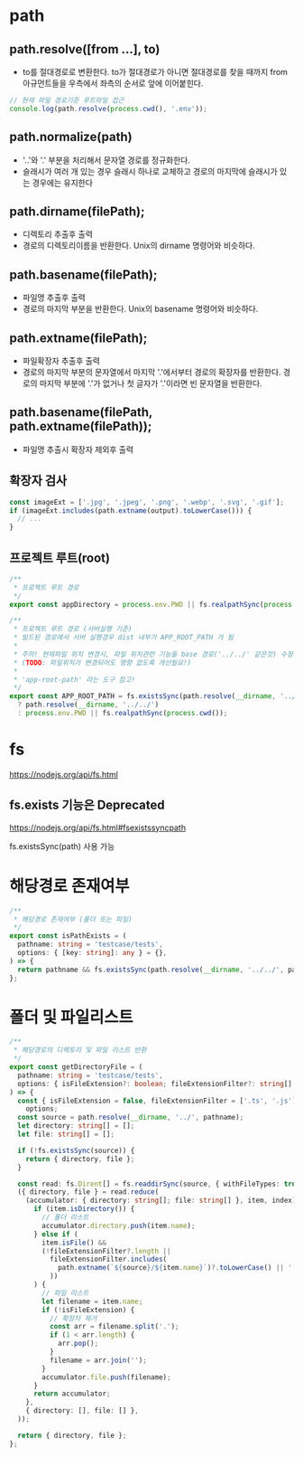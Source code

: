 # path

## path.resolve([from ...], to) 

- to를 절대경로로 변환한다. to가 절대경로가 아니면 절대경로를 찾을 때까지 from 아규먼트들을 우측에서 좌측의 순서로 앞에 이어붙힌다.

```javascript
// 현재 파일 경로기준 루트파일 접근
console.log(path.resolve(process.cwd(), '.env'));
```

## path.normalize(path) 

- '..'와 '.' 부분을 처리해서 문자열 경로를 정규화한다.
- 슬래시가 여러 개 있는 경우 슬래시 하나로 교체하고 경로의 마지막에 슬래시가 있는 경우에는 유지한다

## path.dirname(filePath);

- 디렉토리 추출후 출력
- 경로의 디렉토리이름을 반환한다. Unix의 dirname 명령어와 비슷하다.

## path.basename(filePath);

- 파일명 추출후 출력
- 경로의 마지막 부분을 반환한다. Unix의 basename 명령어와 비슷하다.

## path.extname(filePath); 

- 파일확장자 추출후 출력
- 경로의 마지막 부분의 문자열에서 마지막 '.'에서부터 경로의 확장자를 반환한다. 경로의 마지막 부분에 '.'가 없거나 첫 글자가 '.'이라면 빈 문자열을 반환한다.

## path.basename(filePath, path.extname(filePath));

- 파일명 추출시 확장자 제외후 출력

## 확장자 검사

```javascript
const imageExt = ['.jpg', '.jpeg', '.png', '.webp', '.svg', '.gif'];
if (imageExt.includes(path.extname(output).toLowerCase())) {
  // ...
}
```

## 프로젝트 루트(root)

```typescript
/**
 * 프로젝트 루트 경로
 */
export const appDirectory = process.env.PWD || fs.realpathSync(process.cwd());

/**
 * 프로젝트 루트 경로 (서버실행 기준)
 * 빌드된 경로에서 서버 실행경우 dist 내부가 APP_ROOT_PATH 가 됨
 *
 * 주의! 현재파일 위치 변경시, 파일 위치관련 기능들 base 경로('../../' 같은것) 수정(확인)필요!
 * (TODO: 파일위치가 변경되어도 영향 없도록 개선필요!)
 *
 * 'app-root-path' 라는 도구 참고!
 */
export const APP_ROOT_PATH = fs.existsSync(path.resolve(__dirname, '../../'))
  ? path.resolve(__dirname, '../../')
  : process.env.PWD || fs.realpathSync(process.cwd());
```

# fs

https://nodejs.org/api/fs.html

## fs.exists 기능은 Deprecated

https://nodejs.org/api/fs.html#fsexistssyncpath

fs.existsSync(path) 사용 가능

# 해당경로 존재여부

```typescript
/**
 * 해당경로 존재여부 (폴더 또는 파일)
 */
export const isPathExists = (
  pathname: string = 'testcase/tests',
  options: { [key: string]: any } = {},
) => {
  return pathname && fs.existsSync(path.resolve(__dirname, '../../', pathname));
};
```

# 폴더 및 파일리스트

```typescript
/**
 * 해당경로의 디렉토리 및 파일 리스트 반환
 */
export const getDirectoryFile = (
  pathname: string = 'testcase/tests',
  options: { isFileExtension?: boolean; fileExtensionFilter?: string[] } = {},
) => {
  const { isFileExtension = false, fileExtensionFilter = ['.ts', '.js'] } =
    options;
  const source = path.resolve(__dirname, '../', pathname);
  let directory: string[] = [];
  let file: string[] = [];

  if (!fs.existsSync(source)) {
    return { directory, file };
  }

  const read: fs.Dirent[] = fs.readdirSync(source, { withFileTypes: true });
  ({ directory, file } = read.reduce(
    (accumulator: { directory: string[]; file: string[] }, item, index) => {
      if (item.isDirectory()) {
        // 폴더 리스트
        accumulator.directory.push(item.name);
      } else if (
        item.isFile() &&
        (!fileExtensionFilter?.length ||
          fileExtensionFilter.includes(
            path.extname(`${source}/${item.name}`)?.toLowerCase() || '', // 확장자 확인
          ))
      ) {
        // 파일 리스트
        let filename = item.name;
        if (!isFileExtension) {
          // 확장자 제거
          const arr = filename.split('.');
          if (1 < arr.length) {
            arr.pop();
          }
          filename = arr.join('');
        }
        accumulator.file.push(filename);
      }
      return accumulator;
    },
    { directory: [], file: [] },
  ));

  return { directory, file };
};
```
